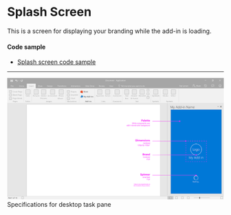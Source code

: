 # Splash Screen

This is a screen for displaying your branding while the add-in is loading.

#### Code sample
* [Splash screen code sample](../templates/utility/splash-screen)

***

![Brand Splashscreen - Specifications for desktop task pane](../assets/markdown-images/Brand_splashscreen_DesktopTaskPaneCallouts.png)
Specifications for desktop task pane 
